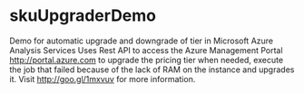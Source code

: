 # skuUpgraderDemo
Demo for automatic upgrade and downgrade of tier in Microsoft Azure Analysis Services
Uses Rest API to access the Azure Management Portal http://portal.azure.com to upgrade the pricing tier when needed, 
execute the job that failed because of the lack of RAM on the instance and upgrades it.
Visit http://goo.gl/1mxvuv for more information.

